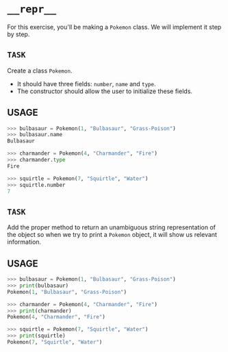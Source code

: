 # `__repr__`
For this exercise, you'll be making a `Pokemon` class. We will implement it step by step.

## `TASK`
Create a class `Pokemon`.

* It should have three fields: `number`, `name` and `type`.
* The constructor should allow the user to initialize these fields.

## USAGE

```python
>>> bulbasaur = Pokemon(1, "Bulbasaur", "Grass-Poison")
>>> bulbasaur.name
Bulbasaur

>>> charmander = Pokemon(4, "Charmander", "Fire")
>>> charmander.type
Fire

>>> squirtle = Pokemon(7, "Squirtle", "Water")
>>> squirtle.number
7
```

## `TASK`

Add the proper method to return an unambiguous string representation of the object so when we try to print a `Pokemon` object, it will show us relevant information.

## USAGE

```python
>>> bulbasaur = Pokemon(1, "Bulbasaur", "Grass-Poison")
>>> print(bulbasaur)
Pokemon(1, "Bulbasaur", "Grass-Poison")

>>> charmander = Pokemon(4, "Charmander", "Fire")
>>> print(charmander)
Pokemon(4, "Charmander", "Fire")

>>> squirtle = Pokemon(7, "Squirtle", "Water")
>>> print(squirtle)
Pokemon(7, "Squirtle", "Water")
```
